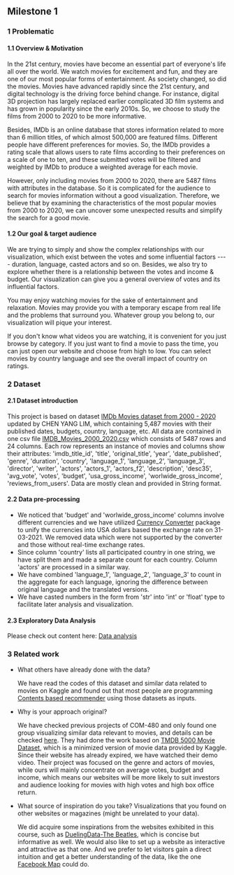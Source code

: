 ## Milestone 1

### 1 Problematic

#### 1.1 Overview & Motivation

In the 21st century, movies have become an essential part of everyone's life all over the world. We watch movies for excitement and fun, and they are one of our most popular forms of entertainment. As society changed, so did the movies. Movies have advanced rapidly since the 21st century, and digital technology is the driving force behind change. For instance, digital 3D projection has largely replaced earlier complicated 3D film systems and has grown in popularity since the early 2010s. So, we choose to study the films from 2000 to 2020 to be more informative.

Besides, IMDb is an online database that stores information related to more than 6 million titles, of which almost 500,000 are featured films. Different people have different preferences for movies. So, the IMDb provides a rating scale that allows users to rate films according to their preferences on a scale of one to ten, and these submitted votes will be filtered and weighted by IMDb to produce a weighted average for each movie. 

However, only including movies from 2000 to 2020, there are 5487 films with attributes in the database. So it is complicated for the audience to search for movies information without a good visualization. Therefore, we believe that by examining the characteristics of the most popular movies from 2000 to 2020, we can uncover some unexpected results and simplify the search for a good movie.


#### 1.2 Our goal & target audience

We are trying to simply and show the complex relationships with our visualization, which exist between the votes and some influential factors ---- duration, language, casted actors and so on. Besides, we also try to explore whether there is a relationship between the votes and income & budget. Our visualization can give you a general overview of votes and its influential factors.

You may enjoy watching movies for the sake of entertainment and relaxation. Movies may provide you with a temporary escape from real life and the problems that surround you. 
Whatever group you belong to, our visualization will pique your interest.

If you don't know what videos you are watching, it is convenient for you just browse by category. If you just want to find a movie to pass the time, you can just open our website and choose from high to low.
You can select movies by country language and see the overall impact of country on ratings.



### 2 Dataset

#### 2.1 Dataset introduction

This project is based on dataset [IMDb Movies dataset from 2000 - 2020](https://www.kaggle.com/datasets/chenyanglim/imdb-v2/code) updated by CHEN YANG LIM, which containing 5,487 movies with their published dates, budgets, country, language, etc. All data are contained in one csv file [IMDB_Movies_2000_2020.csv](https://github.com/com-480-data-visualization/datavis-project-2022-bcd/blob/main/IMDB_Movies_2000_2020.csv) which consists of 5487 rows and  24 columns. Each row represents an instance of movies and columns show their attributes: 'imdb_title_id', 'title', 'original_title', 'year', 'date_published', 'genre', 'duration', 'country', 'language_1', 'language_2', 'language_3', 'director', 'writer', 'actors', 'actors_1', 'actors_f2', 'description', 'desc35', 'avg_vote', 'votes', 'budget', 'usa_gross_income', 'worlwide_gross_income', 'reviews_from_users'. Data are mostly clean and provided in String format. 

#### 2.2 Data pre-processing

* We noticed that 'budget' and  'worlwide_gross_income' columns involve different currencies and we have utilized [Currency Converter](https://pypi.org/project/CurrencyConverter/) package to unify the currencies into USA dollars based the exchange rate on 31-03-2021. We removed data which were not supported by the converter and those without real-time exchange rates.
* Since column 'country' lists all participated country in one string, we have split them and made a separate count for each country. Column 'actors' are processed in a similar way.
* We have combined 'language_1', 'language_2', 'language_3' to count in the aggregate for each language, ignoring the difference between original language and the translated versions.
* We have casted numbers in the form from 'str' into 'int' or 'float' type to facilitate later analysis and visualization. 

#### 2.3 Exploratory Data Analysis

Please check out content here: [Data analysis](https://github.com/com-480-data-visualization/datavis-project-2022-bcd/blob/main/Data_Visualization_M1.ipynb)


### 3 Related work

* What others have already done with the data?

  We have read the codes of this dataset and similar data related to movies on Kaggle and found out that most people are programming [Contents based recommender](https://www.kaggle.com/code/chenyanglim/content-based-recommender) using those datasets as inputs. 

* Why is your approach original?

  We have checked previous projects of COM-480 and only found one group visualizing similar data relevant to movies,  and details can be checked [here](). They had done the work based on [TMDB 5000 Movie Dataset](https://www.kaggle.com/datasets/tmdb/tmdb-movie-metadata), which is a minimized version of movie data provided by Kaggle. Since their website has already expired, we have watched their demo video. Their project was  focused on the genre and actors of movies, while ours will mainly concentrate on average votes, budget and income, which means our websites will be more likely to suit investors and audience looking for movies with high votes and high box office return. 

* What source of inspiration do you take? Visualizations that you found on other websites or magazines (might be unrelated to your data).

  We did acquire some inspirations from the websites exhibited in this course, such as [DuelingData-The Beatles](http://duelingdata.blogspot.com/2016/01/the-beatles.html), which is concise but informative as well. We would also like to set up a website as interactive and attractive as that one. And we prefer to let visitors gain a direct intuition and get a better understanding of the data, like the one [Facebook Map](https://www.facebook.com/notes/10158791468612200/) could do. 
